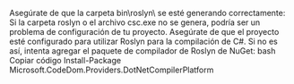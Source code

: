 Asegúrate de que la carpeta bin\roslyn\ se esté generando correctamente:
Si la carpeta roslyn o el archivo csc.exe no se genera, podría ser un problema de configuración de tu proyecto.
Asegúrate de que el proyecto esté configurado para utilizar Roslyn para la compilación de C#. Si no es así, intenta agregar el paquete de compilador de Roslyn de NuGet:
bash
Copiar código
Install-Package Microsoft.CodeDom.Providers.DotNetCompilerPlatform
